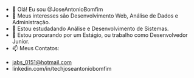 - 👋 Olá! Eu sou @JoseAntonioBomfim
- 👀 Meus interesses são Desenvolvimento Web, Análise de Dados e Administração.
- 🌱 Estou estudadando Análise e Desenvolvimento de Sistemas.
- 💞️ Estou procurando por um Estágio, ou trabalho como Desenvolvedor Junior.
- 📫 Meus Contatos:
* jabs_0151@hotmail.com
* linkedin.com/in/techjoseantoniobomfim  


<!---
JoseAntonioBomfim/JoseAntonioBomfim is a ✨ special ✨ repository because its `README.md` (this file) appears on your GitHub profile.
You can click the Preview link to take a look at your changes.
--->
